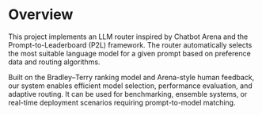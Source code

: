 # Overview
This project implements an LLM router inspired by Chatbot Arena and the Prompt-to-Leaderboard (P2L) framework. The router automatically selects the most suitable language model for a given prompt based on preference data and routing algorithms.

Built on the Bradley–Terry ranking model and Arena-style human feedback, our system enables efficient model selection, performance evaluation, and adaptive routing. It can be used for benchmarking, ensemble systems, or real-time deployment scenarios requiring prompt-to-model matching.
